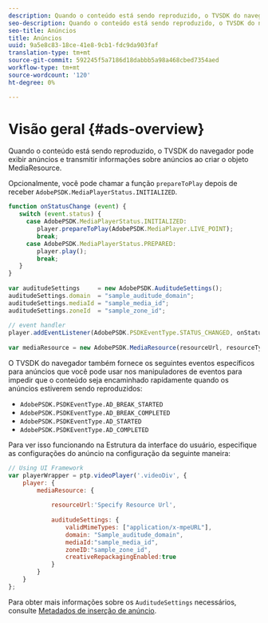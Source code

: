 ```yaml
---
description: Quando o conteúdo está sendo reproduzido, o TVSDK do navegador pode exibir anúncios e transmitir informações sobre anúncios ao criar o objeto MediaResource.
seo-description: Quando o conteúdo está sendo reproduzido, o TVSDK do navegador pode exibir anúncios e transmitir informações sobre anúncios ao criar o objeto MediaResource.
seo-title: Anúncios
title: Anúncios
uuid: 9a5e8c83-18ce-41e8-9cb1-fdc9da903faf
translation-type: tm+mt
source-git-commit: 592245f5a7186d18dabbb5a98a468cbed7354aed
workflow-type: tm+mt
source-wordcount: '120'
ht-degree: 0%

---
```



# Visão geral {#ads-overview}

Quando o conteúdo está sendo reproduzido, o TVSDK do navegador pode exibir anúncios e transmitir informações sobre anúncios ao criar o objeto MediaResource.

Opcionalmente, você pode chamar a função `prepareToPlay` depois de receber `AdobePSDK.MediaPlayerStatus.INITIALIZED`.

```js
function onStatusChange (event) { 
   switch (event.status) { 
     case AdobePSDK.MediaPlayerStatus.INITIALIZED: 
        player.prepareToPlay(AdobePSDK.MediaPlayer.LIVE_POINT); 
        break; 
     case AdobePSDK.MediaPlayerStatus.PREPARED: 
        player.play(); 
        break; 
   } 
} 
 
var auditudeSettings     = new AdobePSDK.AuditudeSettings(); 
auditudeSettings.domain  = "sample_auditude_domain"; 
auditudeSettings.mediaId = "sample_media_id"; 
auditudeSettings.zoneId  = "sample_zone_id"; 
 
// event handler 
player.addEventListener(AdobePSDK.PSDKEventType.STATUS_CHANGED, onStatusChange); 
 
var mediaResource = new AdobePSDK.MediaResource(resourceUrl, resourceType, auditudeSettings, false);
```

O TVSDK do navegador também fornece os seguintes eventos específicos para anúncios que você pode usar nos manipuladores de eventos para impedir que o conteúdo seja encaminhado rapidamente quando os anúncios estiverem sendo reproduzidos:

* `AdobePSDK.PSDKEventType.AD_BREAK_STARTED`
* `AdobePSDK.PSDKEventType.AD_BREAK_COMPLETED`
* `AdobePSDK.PSDKEventType.AD_STARTED`
* `AdobePSDK.PSDKEventType.AD_COMPLETED`

Para ver isso funcionando na Estrutura da interface do usuário, especifique as configurações do anúncio na configuração da seguinte maneira:

```js
// Using UI Framework 
var playerWrapper = ptp.videoPlayer('.videoDiv', { 
    player: { 
        mediaResource: { 
 
            resourceUrl:'Specify Resource Url', 
 
            auditudeSettings: { 
                validMimeTypes: ["application/x-mpeURL"], 
                domain: "Sample_auditude_domain", 
                mediaId:"sample_media_id", 
                zoneID:"sample_zone_id", 
                creativeRepackagingEnabled:true 
            } 
        } 
    } 
}; 
```

Para obter mais informações sobre os `AuditudeSettings` necessários, consulte [Metadados de inserção de anúncio](../../ad-insertion/ad-insertion-metadata/c-psdk-browser-tvsdk-2.4-ad-insertion-metadata.md).
